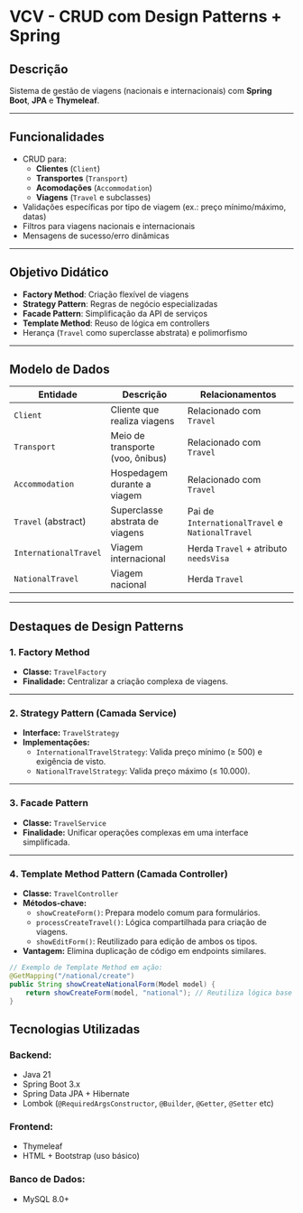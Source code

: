 # VCV - CRUD com Design Patterns + Spring

## Descrição

Sistema de gestão de viagens (nacionais e internacionais) com **Spring Boot**, **JPA** e **Thymeleaf**.

---

## Funcionalidades

- CRUD para:
  - **Clientes** (`Client`)
  - **Transportes** (`Transport`)
  - **Acomodações** (`Accommodation`)
  - **Viagens** (`Travel` e subclasses)
- Validações específicas por tipo de viagem (ex.: preço mínimo/máximo, datas)
- Filtros para viagens nacionais e internacionais
- Mensagens de sucesso/erro dinâmicas

---

## Objetivo Didático

- **Factory Method**: Criação flexível de viagens
- **Strategy Pattern**: Regras de negócio especializadas
- **Facade Pattern**: Simplificação da API de serviços
- **Template Method**: Reuso de lógica em controllers
- Herança (`Travel` como superclasse abstrata) e polimorfismo

---

## Modelo de Dados

| Entidade             | Descrição                                   | Relacionamentos                           |
| -------------------- | ------------------------------------------- | ------------------------------------------ |
| `Client`             | Cliente que realiza viagens                | Relacionado com `Travel`                  |
| `Transport`          | Meio de transporte (voo, ônibus)           | Relacionado com `Travel`                  |
| `Accommodation`      | Hospedagem durante a viagem                | Relacionado com `Travel`                  |
| `Travel` (abstract)  | Superclasse abstrata de viagens            | Pai de `InternationalTravel` e `NationalTravel` |
| `InternationalTravel`| Viagem internacional                       | Herda `Travel` + atributo `needsVisa`     |
| `NationalTravel`     | Viagem nacional                            | Herda `Travel`                            |

---

## Destaques de Design Patterns

### 1. Factory Method
- **Classe:** `TravelFactory`
- **Finalidade:** Centralizar a criação complexa de viagens.

---

### 2️. Strategy Pattern (Camada Service)
- **Interface:** `TravelStrategy`
- **Implementações:**
  - `InternationalTravelStrategy`: Valida preço mínimo (≥ 500) e exigência de visto.
  - `NationalTravelStrategy`: Valida preço máximo (≤ 10.000).

---

### 3️. Facade Pattern
- **Classe:** `TravelService`
- **Finalidade:** Unificar operações complexas em uma interface simplificada.

---

### 4️. Template Method Pattern (Camada Controller)
- **Classe:** `TravelController`
- **Métodos-chave:**
  - `showCreateForm()`: Prepara modelo comum para formulários.
  - `processCreateTravel()`: Lógica compartilhada para criação de viagens.
  - `showEditForm()`: Reutilizado para edição de ambos os tipos.
- **Vantagem:** Elimina duplicação de código em endpoints similares.

```java
// Exemplo de Template Method em ação:
@GetMapping("/national/create")
public String showCreateNationalForm(Model model) {
    return showCreateForm(model, "national"); // Reutiliza lógica base
}
```

## Tecnologias Utilizadas

### Backend:
- Java 21
- Spring Boot 3.x
- Spring Data JPA + Hibernate
- Lombok (`@RequiredArgsConstructor`, `@Builder`, `@Getter`, `@Setter` etc)

### Frontend:
- Thymeleaf
- HTML + Bootstrap (uso básico)

### Banco de Dados:
- MySQL 8.0+

